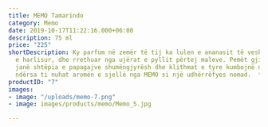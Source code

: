 ```yaml
---
title: MEMO Tamarindo
category: Memo
date: 2019-10-17T11:22:16.000+06:00
description: 75 ml
price: "225"
shortDescription: Ky parfum në zemër të tij ka lulen e ananasit të veshur me shkretëtirën
  e harlisur, dhe rrethuar nga ujërat e pyllit përtej maleve. Pemët gjigante të tamarindeve
  janë shtëpia e papagajve shumëngjyrësh dhe klithmat e tyre kumbojnë nëpër xhungël
  ndërsa ti nuhat aromën e sjellë nga MEMO si një udhërrëfyes nomad.  **75ml-EDP-UNISEX**
productID: "7"
images:
- image: "/uploads/memo-7.png"
- image: images/products/memo/Memo_5.jpg

---
```

